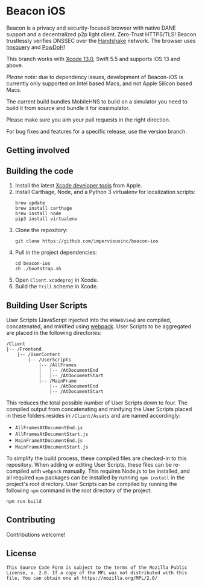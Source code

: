 Beacon iOS 
===============

Beacon is a privacy and security-focused browser with native DANE support and a decentralized p2p light client. Zero-Trust HTTPS/TLS! Beacon trustlessly verifies DNSSEC over the [Handshake](https://handshake.org) network. The browser uses [hnsquery](https://github.com/imperviousinc/hnsquery) and [PowDoH](https://github.com/imperviousinc/hnsquery#powdoh)!

This branch works with [Xcode 13.0](https://developer.apple.com/services-account/download?path=/Developer_Tools/Xcode_13/Xcode_13.xip), Swift 5.5 and supports iOS 13 and above.

*Please note:* due to dependency issues, development of Beacon-iOS is currently only supported on Intel based Macs, and not Apple Silicon based Macs.

The current build bundles MobileHNS to build on a simulator you need to build it from source and bundle it for iossimulator. 

Please make sure you aim your pull requests in the right direction.

For bug fixes and features for a specific release, use the version branch.

Getting involved
----------------

Building the code
-----------------

1. Install the latest [Xcode developer tools](https://developer.apple.com/xcode/downloads/) from Apple.
1. Install Carthage, Node, and a Python 3 virtualenv for localization scripts:
    ```shell
    brew update
    brew install carthage
    brew install node
    pip3 install virtualenv
    ```
1. Clone the repository:
    ```shell
    git clone https://github.com/imperviousinc/beacon-ios
    ```
1. Pull in the project dependencies:
    ```shell
    cd beacon-ios
    sh ./bootstrap.sh
    ```
1. Open `Client.xcodeproj` in Xcode.
1. Build the `Trill` scheme in Xcode.

Building User Scripts
-----------------

User Scripts (JavaScript injected into the `WKWebView`) are compiled, concatenated, and minified using [webpack](https://webpack.js.org/). User Scripts to be aggregated are placed in the following directories:

```none
/Client
|-- /Frontend
    |-- /UserContent
        |-- /UserScripts
            |-- /AllFrames
            |   |-- /AtDocumentEnd
            |   |-- /AtDocumentStart
            |-- /MainFrame
                |-- /AtDocumentEnd
                |-- /AtDocumentStart
```

This reduces the total possible number of User Scripts down to four. The compiled output from concatenating and minifying the User Scripts placed in these folders resides in `/Client/Assets` and are named accordingly:

* `AllFramesAtDocumentEnd.js`
* `AllFramesAtDocumentStart.js`
* `MainFrameAtDocumentEnd.js`
* `MainFrameAtDocumentStart.js`

To simplify the build process, these compiled files are checked-in to this repository. When adding or editing User Scripts, these files can be re-compiled with `webpack` manually. This requires Node.js to be installed, and all required `npm` packages can be installed by running `npm install` in the project's root directory. User Scripts can be compiled by running the following `npm` command in the root directory of the project:

```shell
npm run build
```

Contributing
-----------------

Contributions welcome!

License
-----------------

    This Source Code Form is subject to the terms of the Mozilla Public
    License, v. 2.0. If a copy of the MPL was not distributed with this
    file, You can obtain one at https://mozilla.org/MPL/2.0/
